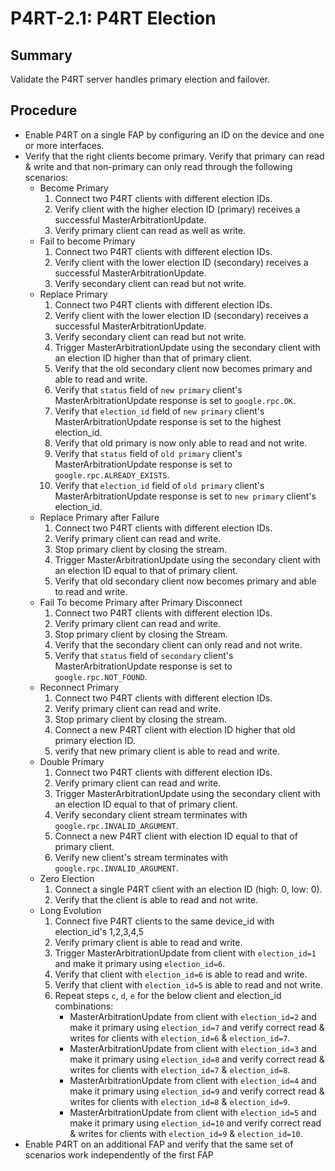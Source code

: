 # P4RT-2.1: P4RT Election

## Summary

Validate the P4RT server handles primary election and failover.

## Procedure

*   Enable P4RT on a single FAP by configuring an ID on the device and one or
    more interfaces.
*   Verify that the right clients become primary. Verify that primary can read &
    write and that non-primary can only read through the following scenarios:
    *   Become Primary
        1.  Connect two P4RT clients with different election IDs.
        2.  Verify client with the higher election ID (primary) receives a
            successful MasterArbitrationUpdate.
        3.  Verify primary client can read as well as write.
    *   Fail to become Primary
        1.  Connect two P4RT clients with different election IDs.
        2.  Verify client with the lower election ID (secondary) receives a
            successful MasterArbitrationUpdate.
        3.  Verify secondary client can read but not write.
    *   Replace Primary
        1.  Connect two P4RT clients with different election IDs.
        2.  Verify client with the lower election ID (secondary) receives a
            successful MasterArbitrationUpdate.
        3.  Verify secondary client can read but not write.
        4.  Trigger MasterArbitrationUpdate using the secondary client with an
            election ID higher than that of primary client.
        5.  Verify that the old secondary client now becomes primary and able to
            read and write.
        6.  Verify that `status` field of `new primary` client's
            MasterArbitrationUpdate response is set to `google.rpc.OK`.
        7.  Verify that `election_id` field of `new primary` client's
            MasterArbitrationUpdate response is set to the highest election_id.
        8.  Verify that old primary is now only able to read and not write.
        9.  Verify that `status` field of `old primary` client's
            MasterArbitrationUpdate response is set to
            `google.rpc.ALREADY_EXISTS`.
        10. Verify that `election_id` field of `old primary` client's
            MasterArbitrationUpdate response is set to `new primary` client's
            election_id.
    *   Replace Primary after Failure
        1.  Connect two P4RT clients with different election IDs.
        2.  Verify primary client can read and write.
        3.  Stop primary client by closing the stream.
        4.  Trigger MasterArbitrationUpdate using the secondary client with an
            election ID equal to that of primary client.
        5.  Verify that old secondary client now becomes primary and able to
            read and write.
    *   Fail To become Primary after Primary Disconnect
        1.  Connect two P4RT clients with different election IDs.
        2.  Verify primary client can read and write.
        3.  Stop primary client by closing the Stream.
        4.  Verify that the secondary client can only read and not write.
        5.  Verify that `status` field of `secondary` client's
            MasterArbitrationUpdate response is set to `google.rpc.NOT_FOUND`.
    *   Reconnect Primary
        1.  Connect two P4RT clients with different election IDs.
        2.  Verify primary client can read and write.
        3.  Stop primary client by closing the stream.
        4.  Connect a new P4RT client with election ID higher that old primary
            election ID.
        5.  verify that new primary client is able to read and write.
    *   Double Primary
        1.  Connect two P4RT clients with different election IDs.
        2.  Verify primary client can read and write.
        3.  Trigger MasterArbitrationUpdate using the secondary client with an
            election ID equal to that of primary client.
        4.  Verify secondary client stream terminates with
            `google.rpc.INVALID_ARGUMENT`.
        5.  Connect a new P4RT client with election ID equal to that of primary
            client.
        6.  Verify new client's stream terminates with
            `google.rpc.INVALID_ARGUMENT`.
    *   Zero Election
        1.  Connect a single P4RT client with an election ID (high: 0, low: 0).
        2.  Verify that the client is able to read and not write.
    *   Long Evolution
        1.  Connect five P4RT clients to the same device_id with election_id's
            1,2,3,4,5
        2.  Verify primary client is able to read and write.
        3.  Trigger MasterArbitrationUpdate from client with `election_id=1` and
            make it primary using `election_id=6`.
        4.  Verify that client with `election_id=6` is able to read and write.
        5.  Verify that client with `election_id=5` is able to read and not
            write.
        6.  Repeat steps `c`, `d`, `e` for the below client and election_id
            combinations:
            *   MasterArbitrationUpdate from client with `election_id=2` and
                make it primary using `election_id=7` and verify correct read &
                writes for clients with `election_id=6` & `election_id=7`.
            *   MasterArbitrationUpdate from client with `election_id=3` and
                make it primary using `election_id=8` and verify correct read &
                writes for clients with `election_id=7` & `election_id=8`.
            *   MasterArbitrationUpdate from client with `election_id=4` and
                make it primary using `election_id=9` and verify correct read &
                writes for clients with `election_id=8` & `election_id=9`.
            *   MasterArbitrationUpdate from client with `election_id=5` and
                make it primary using `election_id=10` and verify correct read &
                writes for clients with `election_id=9` & `election_id=10`.
*   Enable P4RT on an additional FAP and verify that the same set of scenarios
    work independently of the first FAP
